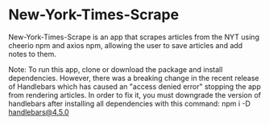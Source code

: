 # New-York-Times-Scrape
 New-York-Times-Scrape is an app that scrapes articles from the NYT using cheerio npm and axios npm, allowing the user to save articles and add notes to them.

 Note: To run this app, clone or download the package and install dependencies. However, there was a breaking change in the recent release of Handlebars which has caused an "access denied error" stopping the app from rendering articles. In order to fix it, you must downgrade the version of handlebars after installing all dependencies with this command: npm i -D handlebars@4.5.0

 


